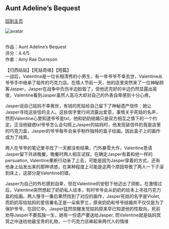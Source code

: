 ## Aunt Adeline’s Bequest
[回到主页](https://boheme130.github.io/Fiction.git.io/)

![avatar](https://i.loli.net/2021/09/10/2DCm3fxOpraUMon.png)
<br>
<br>


作品：Aunt Adeline’s Bequest <br>
评分：4.4/5 <br>
作者：Amy Rae Durreson <br>

【归西姑姑】【死姑奇缘】【短篇】 <br>
一战后，Valentine是一位长相清秀的小男生，有一年爷爷不幸去世，Valentine从爷爷手中继承了祖传的巧克力店。在情人节前一天，他的店里突然来了一位神秘顾客Jasper，Jasper在战争中负伤半边脸毁了，但他还完好的半边仍然显露出英俊，Valentine看到Jasper虽然人高马大却对自己的外表自卑感到十分心疼。

Jasper说自己姑妈不幸离世，有钱的死姑给自己留下了神秘遗产信件：她让Jasper寻找这些信的主人。这些信字里行间流露出爱意，事情关乎死姑的名声，然而Valentine心里知道爷爷是txl，他和奶奶结婚只是双方相互之情下的一个约定。正当他疑惑txl爷爷怎么会勾搭上Jasper的姑妈时，他发现装信件的竟是店里的巧克力盒，Jasper的爷爷每年会亲手制作独特的盒子绘画。因此盒子上的画作成为了线索。

两人在爷爷的笔记里寻找了一天都没有结果。门外暴雪大作，Valentine恳请Jasper留下共进晚餐，晚餐时两人相互试探，在确定Jasper有着和他一样的persuation, Valentine果断行动亲了上去，可能是因为Jasper穿着的方式，还有他身上灿发出来的那种诱惑，在某种程度上可能是这两个原因导致了两人一下子滚到床上，这部分是Valentine的错。

Jasper为自己的外形感到自卑，但在Valentine的安慰下他迈出了阴影。在激情过后，Valentine突然想起了奶奶私人绘本，有时爷爷会从奶奶的绘本上寻找巧克力盒的绘画。两人搜寻一番后果然找到了对应的画作，Jasper死姑的名字是Violet, 而奶奶写给姑妈的爱信署名正是一朵紫罗兰，原来奶奶和爷爷结婚并不仅仅是为了保护爷爷。在回忆中，Jasper猛然惊醒发觉姑妈原来早已知道他的性取向，死前劝导Jasper不要孤独一生，她有一份遗产要送给Jasper, 而Valentine就是姑妈冥冥之中送给他最宝贵的礼物，一个巧克力店串起来两代人的情缘
